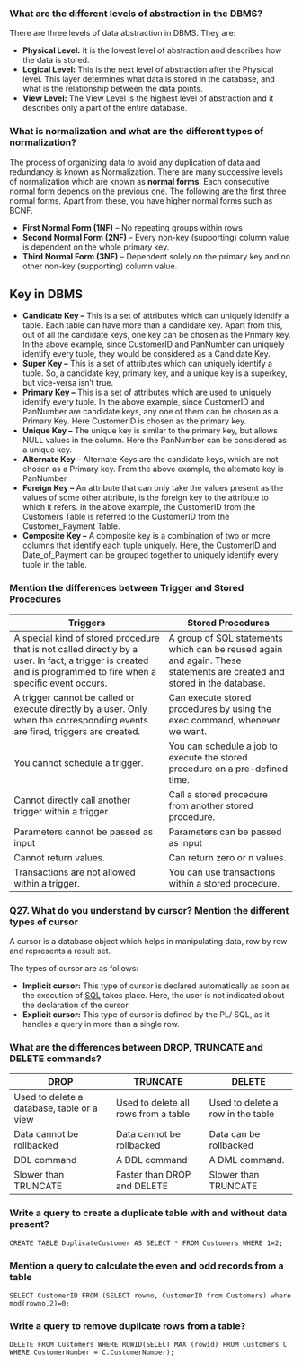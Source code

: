 ### **What are the different levels of abstraction in the DBMS?**

There are three levels of data abstraction in DBMS. They are:

-   **Physical Level:**  It is the lowest level of abstraction and describes how the data is stored.
-   **Logical Level:**  This is the next level of abstraction after the Physical level. This layer determines what data is stored in the database, and what is the relationship between the data points.
-   **View Level:**  The View Level is the highest level of abstraction and it describes only a part of the entire database.

### **What is normalization and what are the different types of normalization?**

The process of organizing data to avoid any duplication of data and redundancy is known as Normalization.  There are many successive levels of normalization which are known as  **normal forms**. Each consecutive normal form depends on the previous one. The following are the first three normal forms. Apart from these, you have higher normal forms such as BCNF.

-   **First Normal Form (1NF)** – No repeating groups within rows
-   **Second Normal Form (2NF)** – Every non-key (supporting) column value is dependent on the whole primary key.
-   **Third Normal Form (3NF)** – Dependent solely on the primary key and no other non-key (supporting) column value.

## Key in DBMS
-   **Candidate Key –** This is a set of attributes which can uniquely identify a table. Each table can have more than a candidate key. Apart from this, out of all the candidate keys, one key can be chosen as the Primary key. In the above example, since CustomerID and PanNumber can uniquely identify every tuple, they would be considered as a Candidate Key.
-   **Super Key –** This is a set of attributes which can uniquely identify a tuple. So, a candidate key, primary key, and a unique key is a superkey, but vice-versa isn’t true.
-   **Primary Key –**  This is a set of attributes which are used to uniquely identify every tuple. In the above example, since CustomerID and PanNumber are candidate keys, any one of them can be chosen as a Primary Key. Here CustomerID is chosen as the primary key.
-   **Unique Key –** The unique key is similar to the primary key, but allows NULL values in the column. Here the PanNumber can be considered as a unique key.
-   **Alternate Key –** Alternate Keys are the candidate keys, which are not chosen as a Primary key. From the above example, the alternate key is PanNumber
-   **Foreign Key –** An attribute that can only take the values present as the values of some other attribute, is the foreign key to the attribute to which it refers. in the above example, the CustomerID from the Customers Table is referred to the CustomerID from the Customer_Payment Table.
-   **Composite Key –** A composite key is a combination of two or more columns that identify each tuple uniquely. Here, the CustomerID and Date_of_Payment can be grouped together to uniquely identify every tuple in the table.

### **Mention the differences between Trigger and Stored Procedures**

|**Triggers**|**Stored Procedures**|
|--|--|
|A special kind of stored procedure that is not called directly by a user. In fact, a trigger is created and is programmed to fire when a specific event occurs.|A group of SQL statements which can be reused again and again. These statements are created and stored in the database.|
|A trigger cannot be called or execute directly by a user. Only when the corresponding events are fired, triggers are created.|Can execute stored procedures by using the exec command, whenever we want.|
|You cannot schedule a trigger.|You can schedule a job to execute the stored procedure on a pre-defined time.|
|Cannot directly call another trigger within a trigger.|Call a stored procedure from another stored procedure.|
|Parameters cannot be passed as input|Parameters can be passed as input|
|Cannot  return  values.|Can  return  zero or n values.|
|Transactions are not allowed within a trigger.|You can use  transactions  within a stored procedure.|


### **Q27. What do you understand by cursor? Mention the different types of cursor**

A cursor is a database object which helps in manipulating data, row by row and represents a result set.

The types of cursor are as follows:

-   **Implicit cursor:**  This type of cursor is declared automatically as soon as the execution of  [SQL](https://www.edureka.co/blog/sql-commands)  takes place. Here, the user is not indicated about the declaration of the cursor.
-   **Explicit cursor:**  This type of cursor is defined by the PL/ SQL, as it handles a query in more than a single row.
### **What are the differences between DROP, TRUNCATE and DELETE commands?**
|**DROP**|**TRUNCATE**|**DELETE**|
|--|--|--|
|Used to delete a database, table or a view|Used to delete all rows from a table|Used to delete a row in the table| 
|Data cannot be rollbacked|Data cannot be rollbacked|Data can be rollbacked|
| DDL command|A DDL command|A DML command.|
|Slower than TRUNCATE|Faster than DROP and DELETE|Slower than TRUNCATE|

### **Write a query to create a duplicate table with and without data present?**
```
CREATE TABLE DuplicateCustomer AS SELECT * FROM Customers WHERE 1=2;
```

### **Mention a query to calculate the even and odd records from a table**
```
SELECT CustomerID FROM (SELECT rowno, CustomerID from Customers) where mod(rowno,2)=0;
```
### **Write a query to remove duplicate rows from a table?**
```
DELETE FROM Customers WHERE ROWID(SELECT MAX (rowid) FROM Customers C WHERE CustomerNumber = C.CustomerNumber);
```

